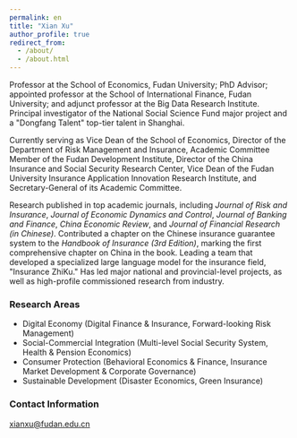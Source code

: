 ```yaml
---
permalink: en
title: "Xian Xu"
author_profile: true
redirect_from: 
  - /about/
  - /about.html
---
```

  
Professor at the School of Economics, Fudan University; PhD Advisor; appointed professor at the School of International Finance, Fudan University; and adjunct professor at the Big Data Research Institute. Principal investigator of the National Social Science Fund major project and a "Dongfang Talent" top-tier talent in Shanghai.

Currently serving as Vice Dean of the School of Economics, Director of the Department of Risk Management and Insurance, Academic Committee Member of the Fudan Development Institute, Director of the China Insurance and Social Security Research Center, Vice Dean of the Fudan University Insurance Application Innovation Research Institute, and Secretary-General of its Academic Committee.

Research published in top academic journals, including *Journal of Risk and Insurance*, *Journal of Economic Dynamics and Control*, *Journal of Banking and Finance*, *China Economic Review*, and *Journal of Financial Research (in Chinese)*. Contributed a chapter on the Chinese insurance guarantee system to the *Handbook of Insurance (3rd Edition)*, marking the first comprehensive chapter on China in the book. Leading a team that developed a specialized large language model for the insurance field, "Insurance ZhiKu." Has led major national and provincial-level projects, as well as high-profile commissioned research from industry.

### Research Areas
- Digital Economy (Digital Finance & Insurance, Forward-looking Risk Management)
- Social-Commercial Integration (Multi-level Social Security System, Health & Pension Economics)
- Consumer Protection (Behavioral Economics & Finance, Insurance Market Development & Corporate Governance)
- Sustainable Development (Disaster Economics, Green Insurance)

### Contact Information
xianxu@fudan.edu.cn
